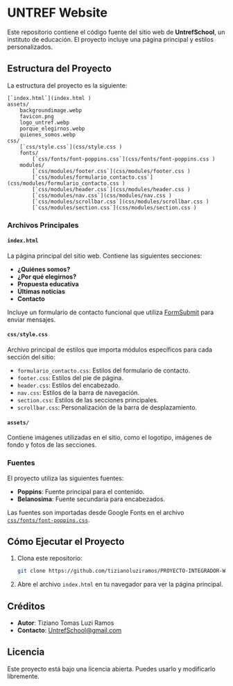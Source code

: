 # UNTREF Website

Este repositorio contiene el código fuente del sitio web de **UntrefSchool**, un instituto de educación. El proyecto incluye una página principal y estilos personalizados.

## Estructura del Proyecto

La estructura del proyecto es la siguiente:

```
[`index.html`](index.html )
assets/
    backgroundimage.webp
    favicon.png
    logo_untref.webp
    porque_elegirnos.webp
    quienes_somos.webp
css/
    [`css/style.css`](css/style.css )
    fonts/
        [`css/fonts/font-poppins.css`](css/fonts/font-poppins.css )
    modules/
        [`css/modules/footer.css`](css/modules/footer.css )
        [`css/modules/formulario_contacto.css`](css/modules/formulario_contacto.css )
        [`css/modules/header.css`](css/modules/header.css )
        [`css/modules/nav.css`](css/modules/nav.css )
        [`css/modules/scrollbar.css`](css/modules/scrollbar.css )
        [`css/modules/section.css`](css/modules/section.css )
```

### Archivos Principales

#### `index.html`
La página principal del sitio web. Contiene las siguientes secciones:
- **¿Quiénes somos?**
- **¿Por qué elegirnos?**
- **Propuesta educativa**
- **Últimas noticias**
- **Contacto**

Incluye un formulario de contacto funcional que utiliza [FormSubmit](https://formsubmit.co/) para enviar mensajes.

#### `css/style.css`
Archivo principal de estilos que importa módulos específicos para cada sección del sitio:
- `formulario_contacto.css`: Estilos del formulario de contacto.
- `footer.css`: Estilos del pie de página.
- `header.css`: Estilos del encabezado.
- `nav.css`: Estilos de la barra de navegación.
- `section.css`: Estilos de las secciones principales.
- `scrollbar.css`: Personalización de la barra de desplazamiento.

#### `assets/`
Contiene imágenes utilizadas en el sitio, como el logotipo, imágenes de fondo y fotos de las secciones.

### Fuentes
El proyecto utiliza las siguientes fuentes:
- **Poppins**: Fuente principal para el contenido.
- **Belanosima**: Fuente secundaria para encabezados.

Las fuentes son importadas desde Google Fonts en el archivo [`css/fonts/font-poppins.css`](css/fonts/font-poppins.css).

## Cómo Ejecutar el Proyecto

1. Clona este repositorio:
   ```bash
   git clone https://github.com/tizianoluziramos/PROYECTO-INTEGRADOR-WEB-UNTREFSCHOOL.git
   ```
2. Abre el archivo `index.html` en tu navegador para ver la página principal.

## Créditos

- **Autor**: Tiziano Tomas Luzi Ramos
- **Contacto**: UntrefSchool@gmail.com

## Licencia

Este proyecto está bajo una licencia abierta. Puedes usarlo y modificarlo libremente.